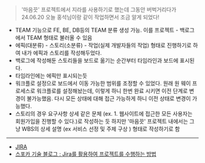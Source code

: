 > '마음끗' 프로젝트에서 지라를 사용하기로 했는데 그동안 버벅거리다가
> 24.06.20 오늘 홍석님이랑 같이 작업하면서 조금 알게 되었다!

- TEAM 기능으로 FE, BE, DB등의 TEAM 분류 생성 가능. 이를 프로젝트 - 백로그에서 TEAM 형태로 불러올 수 있음
- 에픽(대분류) - 스토리(소분류) - 작업(실제 개발자들의 작업) 형태로 진행하기로 하여 내가 에픽과 스토리를 작성해두었다.
- 백로그에 작성해둔 스토리들을 보드로 옮기는 순간부터 타임라인과 보드에 표시된다.
- 타임라인에는 에픽만 표시되는듯
- 워크플로 설정으로 보드에서 이동 가능한 범위를 조정할 수 있었다. 원래 원 웨이 프로세스로 워크플로를 설정해놨는데, 이렇게 하니 한번 완료 시키면 이전 단계로 변경이 불가능했음. 다시 모든 상태에 대해 접근 가능하게 하니 이전 상태로 변경이 가능했다.
- 스토리의 경우 요구사항 상세 같은 문체 (ex. 1. 웹사이트에 접근한 모든 사용자는 회원가입을 진행할 수 있다.)로 작성하는 듯 하지만 '마음끗' 프로젝트 내에서는 그냥 WBS의 상세 설명 (ex 서비스 선정 및 주제 구상
) 형태로 작성하기로 함


---
- [JIRA](https://confluence.curvc.com/pages/viewpage.action?pageId=81663009)
- [스포카 기술 블로그 : Jira를 활용하여 프로젝트를 수행하는 방법](https://spoqa.github.io/2022/06/15/how-to-use-jira-in-spoqa.html)